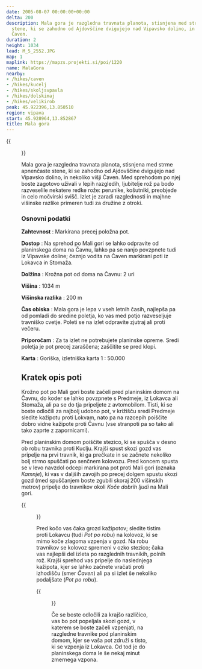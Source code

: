 ```yaml
---
date: 2005-08-07 00:00:00+00:00
delta: 200
description: Mala gora je razgledna travnata planota, stisnjena med strme apnenčaste
  stene, ki se zahodno od Ajdovščine dvigujejo nad Vipavsko dolino, in nekoliko višji
  Čaven.
duration: 2
height: 1034
lead: M_5_2552.JPG
map: 1
maplink: https://mapzs.projekti.si/poi/1220
name: MalaGora
nearby:
- /hikes/caven
- /hikes/kucelj
- /hikes/skoljsvpavla
- /hikes/dolskimaj
- /hikes/velikirob
peak: 45.922396,13.850510
region: vipava
start: 45.928964,13.852867
title: Mala gora
---
```

{{<figure src="M_5_2552.JPG">}}

Mala gora je razgledna travnata planota, stisnjena med strme apnenčaste stene, ki se zahodno od Ajdovščine dvigujejo nad Vipavsko dolino, in nekoliko višji Čaven. Med sprehodom po njej boste zagotovo uživali v lepih razgledih, ljubitelje rož pa bodo razveselile nekatere redke rože: perunike, košutniki, preobjede in celo močvirski svišč. Izlet je zaradi razglednosti in majhne višinske razlike primeren tudi za družine z otroki.

### Osnovni podatki

**Zahtevnost**
:   Markirana precej položna pot.

**Dostop**
:   Na sprehod po Mali gori se lahko odpravite od planinskega doma na Čavnu, lahko pa se nanjo povzpnete tudi iz Vipavske doline; čeznjo vodita na Čaven markirani poti iz Lokavca in Stomaža.

**Dolžina**
:   Krožna pot od doma na Čavnu: 2 uri

**Višina**
:   1034 m

**Višinska razlika**
:   200 m

**Čas obiska**
:   Mala gora je lepa v vseh letnih časih, najlepša pa od pomladi do sredine poletja, ko vas med potjo razveseljuje travniško cvetje. Poleti se na izlet odpravite zjutraj ali proti večeru.

**Priporočam**
:   Za ta izlet ne potrebujete planinske opreme. Sredi poletja je pot precej zaraščena; zaščitite se pred klopi.

**Karta**
:   Goriška, izletniška karta 1 : 50.000

Kratek opis poti
----------------

Krožno pot po Mali gori boste začeli pred planinskim domom na Čavnu, do koder se lahko povzpnete s Predmeje, iz Lokavca ali Stomaža, ali pa se do tja pripeljete z avtomobilom. Tisti, ki se boste odločili za najbolj udobno pot, v križišču sredi Predmeje sledite kažipotu proti Lokvam, nato pa na razcepih poiščite dobro vidne kažipote proti Čavnu (vse stranpoti pa so tako ali tako zaprte z zapornicami).

Pred planinskim domom poiščite stezico, ki se spušča v desno ob robu travnika proti Kuclju. Krajši spust skozi gozd vas pripelje na prvi travnik, ki ga prečkate in se začnete nekoliko bolj strmo spuščati po senčnem kolovozu. Pred koncem spusta se v levo navzdol odcepi markirana pot proti Mali gori (oznaka *Kamnje*), ki vas v daljših zavojih po precej dolgem spustu skozi gozd (med spuščanjem boste zgubili skoraj 200 višinskih metrov) pripelje do travnikov okoli *Koče dobrih ljudi* na Mali gori.

{{<figure src="M_5_2551.JPG" caption="Skale nad Malo goro">}}

Pred kočo vas čaka grozd kažipotov; sledite tistim proti Lokavcu (tudi *Pot po robu*) na kolovoz, ki se mimo koče zlagoma vzpenja v gozd. Na robu travnikov se kolovoz spremeni v ozko stezico; čaka vas najlepši del izleta po razglednih travnikih, polnih rož. Krajši sprehod vas pripelje do naslednjega kažipota, kjer se lahko začnete vračati proti izhodišču (smer *Čaven*) ali pa si izlet še nekoliko podaljšate (*Pot po robu*).

{{<figure src="M_5_2552.JPG" caption="Sprehod po travnikih">}}

Če se boste odločili za krajšo različico, vas bo pot popeljala skozi gozd, v katerem se boste začeli vzpenjati, na razgledne travnike pod planinskim domom, kjer se vaša pot združi s tisto, ki se vzpenja iz Lokavca. Od tod je do planinskega doma le še nekaj minut zmernega vzpona.
